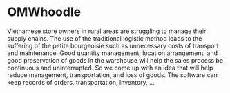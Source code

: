 # OMWhoodle
Vietnamese store owners in rural areas are struggling to manage their supply chains. The use of the
traditional logistic method leads to the suffering of the petite bourgeoisie such as unnecessary costs of
transport and maintenance. Good quantity management, location arrangement, and good preservation of
goods in the warehouse will help the sales process be continuous and uninterrupted. So we come up with an
idea that will help reduce management, transportation, and loss of goods. The software can keep records of
orders, transportation, inventory, ...
